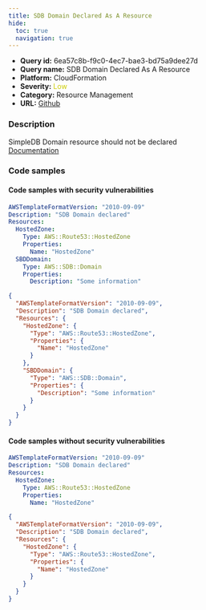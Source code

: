 ```yaml
---
title: SDB Domain Declared As A Resource
hide:
  toc: true
  navigation: true
---
```


<style>
  .highlight .hll {
    background-color: #ff171742;
  }
  .md-content {
    max-width: 1100px;
    margin: 0 auto;
  }
</style>

-   **Query id:** 6ea57c8b-f9c0-4ec7-bae3-bd75a9dee27d
-   **Query name:** SDB Domain Declared As A Resource
-   **Platform:** CloudFormation
-   **Severity:** <span style="color:#CC0">Low</span>
-   **Category:** Resource Management
-   **URL:** [Github](https://github.com/Checkmarx/kics/tree/master/assets/queries/cloudFormation/aws/sdb_domain_declared_as_a_resource)

### Description
SimpleDB Domain resource should not be declared<br>
[Documentation](https://docs.aws.amazon.com/AWSCloudFormation/latest/UserGuide/aws-properties-simpledb.html)

### Code samples
#### Code samples with security vulnerabilities
```yaml title="Positive test num. 1 - yaml file" hl_lines="8"
AWSTemplateFormatVersion: "2010-09-09"
Description: "SDB Domain declared"
Resources:
  HostedZone:
    Type: AWS::Route53::HostedZone
    Properties:
      Name: "HostedZone"
  SBDDomain:
    Type: AWS::SDB::Domain
    Properties:
      Description: "Some information"

```
```json title="Positive test num. 2 - json file" hl_lines="11"
{
  "AWSTemplateFormatVersion": "2010-09-09",
  "Description": "SDB Domain declared",
  "Resources": {
    "HostedZone": {
      "Type": "AWS::Route53::HostedZone",
      "Properties": {
        "Name": "HostedZone"
      }
    },
    "SBDDomain": {
      "Type": "AWS::SDB::Domain",
      "Properties": {
        "Description": "Some information"
      }
    }
  }
}

```


#### Code samples without security vulnerabilities
```yaml title="Negative test num. 1 - yaml file"
AWSTemplateFormatVersion: "2010-09-09"
Description: "SDB Domain declared"
Resources:
  HostedZone:
    Type: AWS::Route53::HostedZone
    Properties:
      Name: "HostedZone"

```
```json title="Negative test num. 2 - json file"
{
  "AWSTemplateFormatVersion": "2010-09-09",
  "Description": "SDB Domain declared",
  "Resources": {
    "HostedZone": {
      "Type": "AWS::Route53::HostedZone",
      "Properties": {
        "Name": "HostedZone"
      }
    }
  }
}

```
